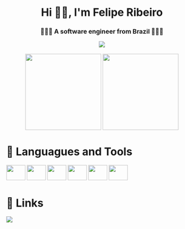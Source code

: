 <h1 align="center">Hi 👋🏼, I'm Felipe Ribeiro</h1>
<h3 align="center"> 👨🏽‍💻 A software engineer from Brazil 👨🏽‍💻</h3>

<div align="center">
<img src="https://i.makeagif.com/media/4-29-2017/c1VKAm.gif">
</div><br>

<div align="center">

<img height=200 align="center" src="https://github-readme-stats.vercel.app/api?username=feliperrs&hide_title=true&show_icons=true&theme=merko&card_width=320&hide_border=true" />
<img height=200 align="center" src="https://github-readme-stats.vercel.app/api/top-langs/?username=feliperrs&layout=compact&theme=merko&card_width=320&hide_border=true" />
</div>

# 🤖 Languagues and Tools
<div style= "display: inline_block">
<img height = "40" width="50" src="https://cdn.jsdelivr.net/gh/devicons/devicon@latest/icons/python/python-original.svg" />
<img height = "40" width="50" src="https://cdn.jsdelivr.net/gh/devicons/devicon@latest/icons/azuresqldatabase/azuresqldatabase-original.svg" />
<img height = "40" width="50" src="https://cdn.jsdelivr.net/gh/devicons/devicon@latest/icons/java/java-original.svg" />
<img height = "40" width="50" src="https://cdn.jsdelivr.net/gh/devicons/devicon@latest/icons/html5/html5-original.svg" />
<img height = "40" width="50" src="https://cdn.jsdelivr.net/gh/devicons/devicon@latest/icons/css3/css3-original.svg" />
<img height = "40" width="50" src="https://cdn.jsdelivr.net/gh/devicons/devicon@latest/icons/git/git-original.svg" />
          
</div>
          
          
# 🔗 Links
<div style= "display: inline_block">
<a target="_blank" href="https://www.linkedin.com/in/felipe-ribeiro-rodrigues-dos-santos-852b8222a/"><img src="https://img.shields.io/badge/LinkedIn-0077B5?style=for-the-badge&logo=linkedin&logoColor=white"></a>
</div>
